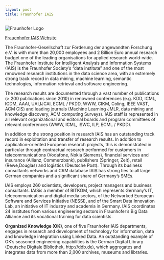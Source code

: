 ```yaml
---
layout: post
title: Fraunhofer IAIS
---
```


![Fraunhofer Logo]({{site.baseurl}}/img/logos/fraunhofer.png "Civio Logo")

[Frauenhofer IAIS Website](http://www.iais.fraunhofer.de/)

The Fraunhofer-Gesellschaft zur Förderung der angewandten Forschung e.V. is with more than 20,000 employees and 2 Billion Euro annual research budget one of the leading organisations for applied research world-wide. The Fraunhofer Institute for Intelligent Analysis and Information Systems (IAIS) is the Fraunhofer Society’s “data institute” and one of the most renowned research institutions in the data science area, with an extremely strong track record in data mining, machine learning, semantic technologies, information retrieval and software engineering. 

The research results are documented through a vast number of publications (> 200 publications since 2010) in renowned conferences (e.g. KDD, ICML, ICDM, AAAI, UAI,IJCAI, ECML / PKDD, WWW, CIKM, Coling, IEEE VAST, ACM GIS) and leading journals (Machine Learning JMLR, data mining and knowledge discovery, ACM computing Surveys). IAIS staff is represented in all relevant organizational and editorial boards and program committees of relevant conferences (WWW, ICML, ISWC, ILP, ECML / PKDD). 

In addition to the strong position in research IAIS has an outstanding track record in exploitation and transfer of research results. In addition to application-oriented European research projects, this is demonstrated in particular through contractual research performed for customers in telecommunications (Vodafone, Nokia Siemens), financial services and insurance (Allianz, Commerzbank), publishers (Springer, Zeit), retail (Rewe,Douglas) and logistics (Deutsche Post). Through its business consultants networks and CRM database IAIS has strong ties to all large German companies and a significant share of Germany’s SMEs. 

IAIS employs 260 scientists, developers, project managers and business consultants. IAISis a member of BITKOM, which represents Germany’s IT, telecommunication and digital media sectors, of the Networked European Software and Services Initiative (NESSI), and of the Smart Data Innovation Lab, an initiative of IT industry and academia in Germany. IAIS coordinates 24 institutes from various engineering sectors in Fraunhofer’s Big Data Alliance and its vocational training for data scientists. 

**Organized Knowledge (OK)**, one of five Fraunhofer IAIS departments, engages in research and development of technology for information, data and knowledge integration using Linked Data. An outstanding example of OK’s seasoned engineering capabilities is the German Digital Library (Deutsche Digitale Bibliothek, http://ddb.de), which aggregates and integrates data from more than 2,000 archives, museums and libraries.